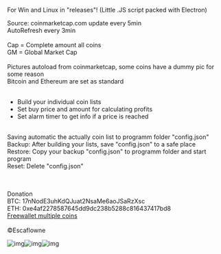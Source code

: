  
For Win and Linux in "releases"! (Little .JS script packed with Electron)

Source: coinmarketcap.com update every 5min<br>AutoRefresh every 3min<br><br>
  Cap = Complete amount all coins<br>
  GM = Global Market Cap<br><br>
Pictures autoload from coinmarketcap, some coins have a dummy pic for some reason<br>Bitcoin and Ethereum are set as standard<br><br>
- Build your individual coin lists<br>
- Set buy price and amount for calculating profits<br>
- Set alarm timer to get info if a price is reached<br><br>


Saving automatic the actually coin list to programm folder "config.json"<br>Backup: After building your lists, save "config.json" to a safe place<br>
Restore: Copy your backup "config.json" to programm folder and start program<br>
Reset: Delete "config.json"<br>



<br><br>
Donation<br>
BTC: 17nNodE3uhKdQJuat2NsaMe6aoJSaRzXsc<br>
ETH: 0xe4af2278587645dd9dc238b5288c816437417bd8<br>
<a target="_blank" href="https://freewallet.org/id/escamod/eth">Freewallet multiple coins</a><br><br>
&copy;Escaflowne


 
 ![img](https://i.imgur.com/7upsQbo.jpg)![img](https://i.imgur.com/tDbzZrq.jpg)![img](https://i.imgur.com/hJcnZLd.jpg)

